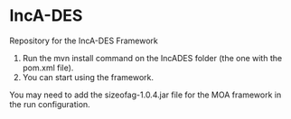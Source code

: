 # IncA-DES
Repository for the IncA-DES Framework

1. Run the mvn install command on the IncADES folder (the one with the pom.xml file).
2. You can start using the framework.

You may need to add the sizeofag-1.0.4.jar file for the MOA framework in the run configuration.
